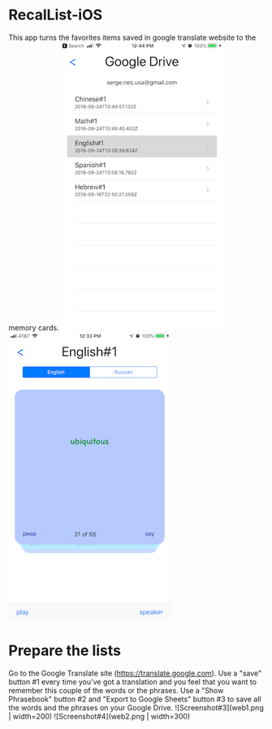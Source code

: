 # RecalList-iOS
This app turns the favorites items saved in google translate website to the memory cards.
![Screenshot#1](app1.png)
![Screenshot#2](app2.png)

# Prepare the lists
Go to the Google Translate site (https://translate.google.com).
Use a "save" button #1 every time you've got a translation and you feel that you want to remember this couple of the words or the phrases. 
Use a "Show Phrasebook" button #2 and "Export to Google Sheets" button #3 to save all the words and the phrases on your Google Drive.
![Screenshot#3](web1.png | width=200)
![Screenshot#4](web2.png | width=300)